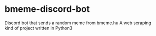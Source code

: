 # bmeme-discord-bot
Discord bot that sends a random meme from bmeme.hu
A web scraping kind of project written in Python3
